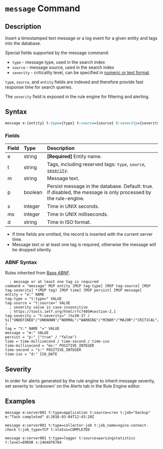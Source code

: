 # `message` Command

## Description

Insert a timestamped text message or a log event for a given entity and tags into the database.

Special fields supported by the message command:

* `type` - message type, used in the search index
* `source` - message source, used in the search index
* `severity` - criticality level, can be specified in [numeric or text format](#severity).

`type`, `source`, and `entity` fields are indexed and therefore provide fast response time for search queries.

The `severity` field is exposed in the rule engine for filtering and alerting.

## Syntax

```css
message e:{entity} t:type={type} t:source={source} t:severity={severity} t:tag={tag-value} m:{message} s:{seconds}
```

### Fields

| **Field** | **Type** | **Description** |
|:---|:---|:---|
| e         | string       | **[Required]** Entity name. |
| t         | string       | Tags, including reserved tags: `type`, `source`, [`severity`](../../api/data/severity.md). |
| m         | string       | Message text. |
| p         | boolean      | Persist message in the database. Default: true.<br>If disabled, the message is only processed by the rule-engine. |
| s         | integer      | Time in UNIX seconds. | 
| ms        | integer      | Time in UNIX milliseconds. | 
| d         | string       | Time in ISO format. | 

* If time fields are omitted, the record is inserted with the current server time.
* Message text or at least one tag is required, otherwise the message will be dropped silently.

### ABNF Syntax

Rules inherited from [Base ABNF](base-abnf.md).

```properties
  ; message or at least one tag is required
command = "message" MSP entity [MSP tag-type] [MSP tag-source] [MSP tag-severity] *(MSP tag) [MSP time] [MSP persist] [MSP message] 
entity = "e:" NAME
tag-type = "t:type=" VALUE
tag-source = "t:source=" VALUE
  ; severity value is case-insensitive
  ; https://tools.ietf.org/html/rfc7405#section-2.1
tag-severity = "t:severity=" (%x30-37 / %i("UNDEFINED"/"UNKNOWN"/"NORMAL"/"WARNING"/"MINOR"/"MAJOR"/"CRITICAL"/"FATAL") )
tag = "t:" NAME "=" VALUE
message = "m:" VALUE
persist = "p:" ("true" / "false")
time = time-millisecond / time-second / time-iso
time-millisecond = "ms:" POSITIVE_INTEGER
time-second = "s:" POSITIVE_INTEGER
time-iso = "d:" ISO_DATE
```

## Severity

In order for alerts generated by the rule engine to inherit message severity, set severity to 'unknown' on the Alerts tab in the Rule Engine editor.  

## Examples

```ls
message e:server001 t:type=application t:source=cron t:job="backup" m:"Task completed" d:2016-03-04T12:43:20Z
```

```ls
message e:server001 t:type=collector-job t:job_name=nginx-connect-check t:job_type=TCP t:status=COMPLETED
```

```ls
message e:server001 t:type=logger t:source=parsingstatistics t:level=ERROR s:1464076784
```
